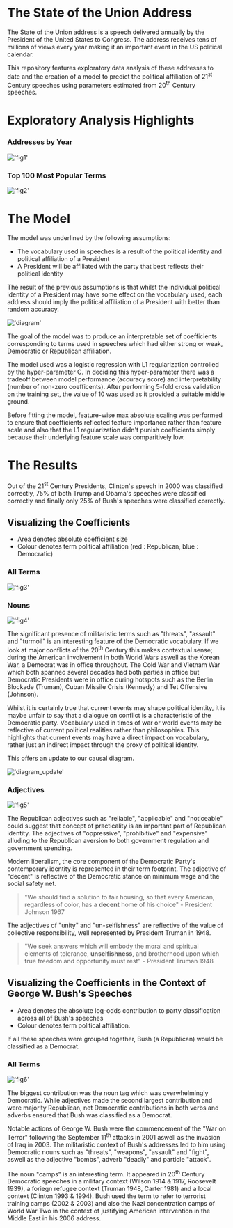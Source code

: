 # The State of the Union Address

The State of the Union address is a speech delivered annually by the President of the United States to Congress. The address receives tens of millions of views every year making it an important event in the US political calendar.

This repository features exploratory data analysis of these addresses to date and the creation of a model to predict the political affiliation of 21<sup>st</sup> Century speeches using parameters estimated from 20<sup>th</sup> Century speeches.

# Exploratory Analysis Highlights

### Addresses by Year

!['fig1'](assets/year.png)

### Top 100 Most Popular Terms

!['fig2'](assets/100.png)

# The Model

The model was underlined by the following assumptions: 
* The vocabulary used in speeches is a result of the political identity and political affiliation of a President
* A President will be affiliated with the party that best reflects their political identity

The result of the previous assumptions is that whilst the individual political identity of a President may have some effect on the vocabulary used, each address should imply the political affiliation of a President with better than random accuracy.

!['diagram'](assets/diagram.png)

The goal of the model was to produce an interpretable set of coefficients corresponding to terms used in speeches which had either strong or weak, Democratic or Republican affiliation.

The model used was a logistic regression with L1 regularization controlled by the hyper-parameter C. In deciding this hyper-parameter there was a tradeoff between model performance (accuracy score) and interpretability (number of non-zero coefficents). After performing 5-fold cross validation on the training set, the value of 10 was used as it provided a suitable middle ground. 

Before fitting the model, feature-wise max absolute scaling was performed to ensure that coefficients reflected feature importance rather than feature scale and also that the L1 regularization didn't punish coefficients simply because their underlying feature scale was comparitively low.

# The Results

Out of the 21<sup>st</sup> Century Presidents, Clinton's speech in 2000 was classified correctly, 75% of both Trump and Obama's speeches were classified correctly and finally only 25% of Bush's speeches were classified correctly.

## Visualizing the Coefficients

* Area denotes absolute coefficient size
* Colour denotes term political affiliation (red : Republican, blue : Democratic)

### All Terms

!['fig3'](assets/all_coef.png)

### Nouns

!['fig4'](assets/noun_coef.png)

The significant presence of militaristic terms such as "threats", "assault" and "turmoil" is an interesting feature of the Democratic vocabulary. If we look at major conflicts of the 20<sup>th</sup> Century this makes contextual sense; during the American involvement in both World Wars aswell as the Korean War, a Democrat was in office throughout. The Cold War and Vietnam War which both spanned several decades had both parties in office but Democratic Presidents were in office during hotspots such as the Berlin Blockade (Truman), Cuban Missile Crisis (Kennedy) and Tet Offensive (Johnson).

Whilst it is certainly true that current events may shape political identity, it is maybe unfair to say that a dialogue on conflict is a characteristic of the Democratic party. Vocabulary used in times of war or world events may be reflective of current political realities rather than philosophies. This highlights that current events may have a direct impact on vocabulary, rather just an indirect impact through the proxy of political identity.

This offers an update to our causal diagram.

!['diagram_update'](assets/diagram_update.png)

### Adjectives

!['fig5'](assets/adj_coef.png)

The Republican adjectives such as "reliable", "applicable" and "noticeable" could suggest that concept of practicality is an important part of Republican identity. The adjectives of "oppressive", "prohibitive" and "expensive" alluding to the Republican aversion to both government regulation and government spending.

Modern liberalism, the core component of the Democratic Party's contemporary identity is represented in their term footprint. The adjective of "decent" is reflective of the Democratic stance on minimum wage and the social safety net.

> "We should find a solution to fair housing, so that every American, regardless of color, has a **decent** home of his choice" - President Johnson 1967

The adjectives of "unity" and "un-selfishness" are reflective of the value of collective responsibility, well represented by President Truman in 1948.

>"We seek answers which will embody the moral and spiritual elements of tolerance, **unselfishness**, and brotherhood upon which true freedom and opportunity must rest" - President Truman 1948

## Visualizing the Coefficients in the Context of George W. Bush's Speeches

* Area denotes the absolute log-odds contribution to party classification across all of Bush's speeches
* Colour denotes term political affiliation. 

If all these speeches were grouped together, Bush  (a Republican) would be classified as a Democrat.

### All Terms

!['fig6'](assets/all_bush.png)

The biggest contribution was the noun tag which was overwhelmingly Democratic. While adjectives made the second largest contribution and were majority Republican, net Democratic contributions in both verbs and adverbs ensured that Bush was classified as a Democrat. 

Notable actions of George W. Bush were the commencement of the "War on Terror" following the September 11<sup>th</sup> attacks in 2001 aswell as the invasion of Iraq in 2003. The militaristic context of Bush's addresses led to him using Democratic nouns such as "threats", "weapons", "assault" and "fight", aswell as the adjective "bombs", adverb "deadly" and particle "attack".

The noun "camps" is an interesting term. It appeared in 20<sup>th</sup> Century Democratic speeches in a military context (Wilson 1914 & 1917, Roosevelt 1939), a foriegn refugee context (Truman 1948, Carter 1981) and a local context (Clinton 1993 & 1994). Bush used the term to refer to terrorist training camps (2002 & 2003) and also the Nazi concentration camps of World War Two in the context of justifying American intervention in the Middle East in his 2006 address.
